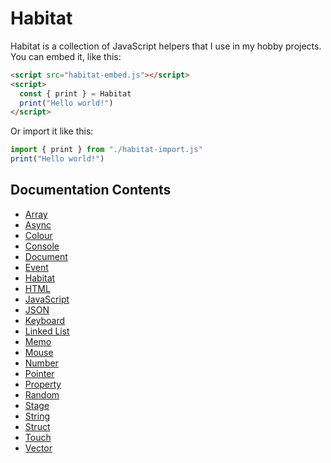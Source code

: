 # Habitat
Habitat is a collection of JavaScript helpers that I use in my hobby projects.<br>
You can embed it, like this:
```html
<script src="habitat-embed.js"></script>
<script>
  const { print } = Habitat
  print("Hello world!")
</script>
```
Or import it like this:
```javascript
import { print } from "./habitat-import.js"
print("Hello world!")
```

## Documentation Contents
* [Array](array.md)
* [Async](async.md)
* [Colour](colour.md)
* [Console](console.md)
* [Document](document.md)
* [Event](event.md)
* [Habitat](habitat.md)
* [HTML](html.md)
* [JavaScript](javascript.md)
* [JSON](json.md)
* [Keyboard](keyboard.md)
* [Linked List](linked-list.md)
* [Memo](memo.md)
* [Mouse](mouse.md)
* [Number](number.md)
* [Pointer](pointer.md)
* [Property](property.md)
* [Random](random.md)
* [Stage](stage.md)
* [String](string.md)
* [Struct](struct.md)
* [Touch](touch.md)
* [Vector](vector.md)